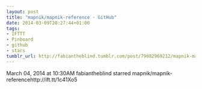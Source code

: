 ```yaml
---
layout: post
title: "mapnik/mapnik-reference · GitHub"
date: 2014-03-09T20:27:44+01:00
tags:
- IFTTT
- Pinboard
- github
- stars
tumblr_url: http://fabiantheblind.tumblr.com/post/79082969212/mapnik-mapnik-reference-github
---
```

March 04, 2014 at 10:30AM
fabiantheblind starred mapnik/mapnik-referencehttp://ift.tt/1c41Xo5
